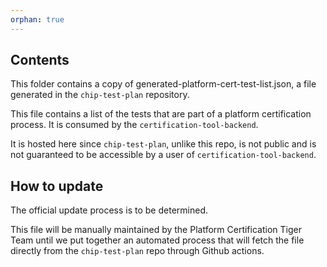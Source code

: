 ```yaml
---
orphan: true
---
```


## Contents

This folder contains a copy of generated-platform-cert-test-list.json, a file
generated in the `chip-test-plan` repository.

This file contains a list of the tests that are part of a platform certification
process. It is consumed by the `certification-tool-backend`.

It is hosted here since `chip-test-plan`, unlike this repo, is not public and is
not guaranteed to be accessible by a user of `certification-tool-backend`.

## How to update

The official update process is to be determined.

This file will be manually maintained by the Platform Certification Tiger Team
until we put together an automated process that will fetch the file directly
from the `chip-test-plan` repo through Github actions.
